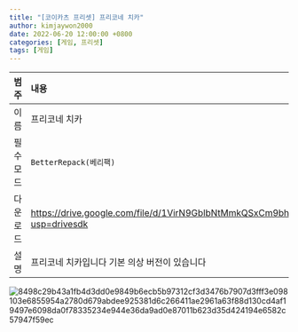 ```yaml
---
title: "[코이카츠 프리셋] 프리코네 치카"
author: kimjaywon2000
date: 2022-06-20 12:00:00 +0800
categories: [게임, 프리셋]
tags: [게임]
---
```


| 범주             | 내용            |
|:----------------|:---------------|
| 이름             | 프리코네 치카 |
| 필수 모드         | `BetterRepack(베리팩)`       |
| 다운로드          | https://drive.google.com/file/d/1VirN9GblbNtMmkQSxCm9bhdB6x6aM1zz/view?usp=drivesdk |
| 설명             | 프리코네 치카입니다 기본 의상 버전이 있습니다   |

![8498c29b43a1fb4d3dd0e9849b6ecb5b97312cf3d3476b7907d3fff3e098103e6855954a2780d679abdee925381d6c266411ae2961a63f88d130cd4af19497e6098da0f78335234e944e36da9ad0e87011b623d35d424194e6582c57947f59ec](https://user-images.githubusercontent.com/76558033/174527447-90e503dd-75f9-42ec-b28e-316b2d29ec3c.png)

